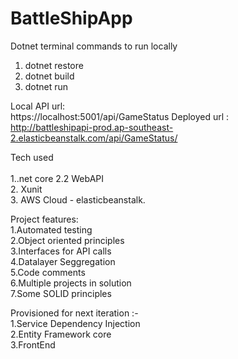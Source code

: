 # BattleShipApp

Dotnet terminal commands to run locally
1. dotnet restore
2. dotnet build
3. dotnet run

Local API url: </br> https://localhost:5001/api/GameStatus
Deployed url : </br> http://battleshipapi-prod.ap-southeast-2.elasticbeanstalk.com/api/GameStatus/

Tech used</br> </br>
 1..net core 2.2 WebAPI </br>
 2. Xunit </br>
 3. AWS Cloud - elasticbeanstalk.
 
Project features: </br>
1.Automated testing </br>
2.Object oriented principles </br>
3.Interfaces for API calls </br>
4.Datalayer Seggregation </br>
5.Code comments </br>
6.Multiple projects in solution </br>
7.Some SOLID principles

Provisioned for next iteration :- </br>
1.Service Dependency Injection  </br>
2.Entity Framework core </br>
3.FrontEnd </br>

